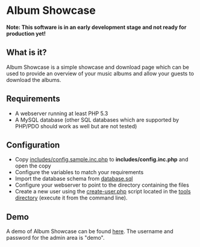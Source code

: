 # Album Showcase

**Note: This software is in an early development stage and not ready for production yet!**

## What is it?

Album Showcase is a simple showcase and download page which can be used to provide an overview of your music albums and allow your guests to download the albums.

## Requirements

   * A webserver running at least PHP 5.3
   * A MySQL database (other SQL databases which are supported by PHP/PDO should work as well but are not tested)

## Configuration

   * Copy [includes/config.sample.inc.php](/includes/config.sample.inc.php) to **includes/config.inc.php** and open the copy
   * Configure the variables to match your requirements
   * Import the database schema from [database.sql](/tools/database.sql)
   * Configure your webserver to point to the directory containing the files
   * Create a new user using the [create-user.php](/tools/create-user.php) script located in the [tools directory](/tools) (execute it from the command line).

## Demo

A demo of Album Showcase can be found [here](http://albumshowcase-demo.selfcoders.com). The username and password for the admin area is "demo".